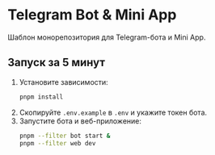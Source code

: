 # Telegram Bot & Mini App

Шаблон монорепозитория для Telegram-бота и Mini App.

## Запуск за 5 минут

1. Установите зависимости:
   ```bash
   pnpm install
   ```
2. Скопируйте `.env.example` в `.env` и укажите токен бота.
3. Запустите бота и веб-приложение:
   ```bash
   pnpm --filter bot start &
   pnpm --filter web dev
   ```
